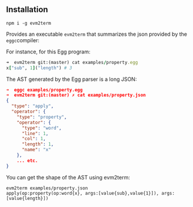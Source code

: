 
## Installation

```
npm i -g evm2term
```

Provides an executable `evm2term` that summarizes the json provided by the `eggc`compiler:

For instance, for this Egg program:

```ruby
➜  evm2term git:(master) cat examples/property.egg
x["sub", 1]("length") # 3
```

The AST generated by the Egg parser  is a long JSON:

```json
➜  eggc examples/property.egg       
➜  evm2term git:(master) ✗ cat examples/property.json 
{
  "type": "apply",
  "operator": {
    "type": "property",
    "operator": {
      "type": "word",
      "line": 1,
      "col": 1,
      "length": 1,
      "name": "x"
    },
    ... etc.
}
```

You can get the shape of the AST using evm2term:

```
evm2term examples/property.json    
apply(op:property(op:word{x}, args:[value{sub},value{1}]), args:[value{length}])
```